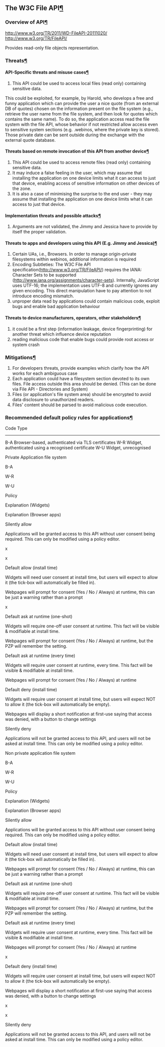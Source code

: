 The W3C File API[¶](#The-W3C-File-API)
--------------------------------------

### Overview of API[¶](#Overview-of-API)

<http://www.w3.org/TR/2011/WD-FileAPI-20111020/>\
<http://www.w3.org/TR/FileAPI/>

Provides read-only file objects representation.

### Threats[¶](#Threats)

#### API-Specific threats and misuse cases[¶](#API-Specific-threats-and-misuse-cases)

1.  This API could be used to access local files (read only) containing
    sensitive data.

This could be exploited, for example, by Harold, who develops a free and
funny application which can provide the user a nice quote (from an
external DB of quotes) chosen on the information present on the file
system (e.g., retrieve the user name from the file system, and then look
for quotes which contains the same name). To do so, the application
access read the file system with the file API, whose behavior if not
restricted allow access even to sensitive system sections (e.g.
.webinos, where the private key is stored). Those private date can be
sent outside during the exchange with the external quote database.

#### Threats based on remote invocation of this API from another device[¶](#Threats-based-on-remote-invocation-of-this-API-from-another-device)

1.  This API could be used to access remote files (read only) containing
    sensitive data.
2.  It may induce a false feeling in the user, which may assume that
    installing the application on one device limits what it can access
    to just that device, enabling access of sensitive information on
    other devices of the zone.
3.  It is also a case of minimising the surprise to the end user - they
    may assume that installing the application on one device limits what
    it can access to just that device.

#### Implementation threats and possible attacks[¶](#Implementation-threats-and-possible-attacks)

1.  Arguments are not validated, the Jimmy and Jessica have to provide
    by itself the proper validation.

#### Threats to apps and developers using this API (E.g. Jimmy and Jessica)[¶](#Threats-to-apps-and-developers-using-this-API-Eg-Jimmy-and-Jessica)

1.  Certain UAs, i.e., Browsers. In order to manage origin-private
    filesystems within webinos, additional information is required
2.  Encoding Subtleties: The W3C File API
    specification(<http://www.w3.org/TR/FileAPI/>) requires the IANA:
    Character Sets to be supported
    (<http://www.iana.org/assignments/character-sets>). Internally,
    JavaScript uses UTF-16; the implementation uses UTF-8 and currently
    ignores any given encoding. This direct manipulation have to pay
    attention to not introduce encoding mismatch.
3.  unproper data read by applications could contain malicious code,
    exploit bugs and enable bad application behaviour

#### Threats to device manufacturers, operators, other stakeholders[¶](#Threats-to-device-manufacturers-operators-other-stakeholders)

1.  it could be a first step (information leakage, device
    fingerprinting) for another threat which influence device reputation
2.  reading malicious code that enable bugs could provide root access or
    system crash

### Mitigations[¶](#Mitigations)

1.  For developers threats, provide examples which clarify how the API
    works for each ambiguous case
2.  Each application could have a filesystem section devoted to its own
    files. File access outside this area should be denied. (This can be
    done via File API - Directories and System)
3.  Files (or application's file system area) should be encrypted to
    avoid data disclosure to unauthorized readers.
4.  Files' content should be parsed to avoid malicious code execution.

### Recommended default policy rules for applications[¶](#Recommended-default-policy-rules-for-applications)

  Code   Type
  ------ ------------------------------------------------------
  B-A    Browser-based, authenticated via TLS certificates
  W-R    Widget, authenticated using a recognised certificate
  W-U    Widget, unrecognised

Private Application file system

B-A

W-R

W-U

Policy

Explanation (Widgets)

Explanation (Browser apps)

Silently allow

Applications will be granted access to this API without user consent
being required. This can only be modified using a policy editor.

x

x

Default allow (install time)

Widgets will need user consent at install time, but users will expect to
allow it (the tick-box will automatically be filled in).

Webpages will prompt for consent (Yes / No / Always) at runtime, this
can be just a warning rather than a prompt

x

Default ask at runtime (one-shot)

Widgets will require one-off user consent at runtime. This fact will be
visible & modifiable at install time.

Webpages will prompt for consent (Yes / No / Always) at runtime, but the
PZP will remember the setting.

Default ask at runtime (every time)

Widgets will require user consent at runtime, every time. This fact will
be visible & modifiable at install time.

Webpages will prompt for consent (Yes / No / Always) at runtime

Default deny (install time)

Widgets will require user consent at install time, but users will expect
NOT to allow it (the tick-box will automatically be empty).

Webpages will display a short notification at first-use saying that
access was denied, with a button to change settings

Silently deny

Applications will not be granted access to this API, and users will not
be asked at install time. This can only be modified using a policy
editor.

Non private application file system

B-A

W-R

W-U

Policy

Explanation (Widgets)

Explanation (Browser apps)

Silently allow

Applications will be granted access to this API without user consent
being required. This can only be modified using a policy editor.

Default allow (install time)

Widgets will need user consent at install time, but users will expect to
allow it (the tick-box will automatically be filled in).

Webpages will prompt for consent (Yes / No / Always) at runtime, this
can be just a warning rather than a prompt

Default ask at runtime (one-shot)

Widgets will require one-off user consent at runtime. This fact will be
visible & modifiable at install time.

Webpages will prompt for consent (Yes / No / Always) at runtime, but the
PZP will remember the setting.

Default ask at runtime (every time)

Widgets will require user consent at runtime, every time. This fact will
be visible & modifiable at install time.

Webpages will prompt for consent (Yes / No / Always) at runtime

x

Default deny (install time)

Widgets will require user consent at install time, but users will expect
NOT to allow it (the tick-box will automatically be empty).

Webpages will display a short notification at first-use saying that
access was denied, with a button to change settings

x

x

Silently deny

Applications will not be granted access to this API, and users will not
be asked at install time. This can only be modified using a policy
editor.

